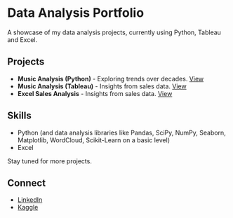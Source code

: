 # Data Analysis Portfolio

A showcase of my data analysis projects, currently using Python, Tableau and Excel.

## Projects

- **Music Analysis (Python)** - Exploring trends over decades. [View](https://github.com/abhi0931/Portfolio_Projects/tree/main/Music%20Analysis%20(Python%2C%20Tableau))
- **Music Analysis (Tableau)** - Insights from sales data. [View](https://public.tableau.com/views/MusicAnalysis_17077501449520/DBTracksD?:language=en-US&publish=yes&:sid=&:display_count=n&:origin=viz_share_link)
- **Excel Sales Analysis** - Insights from sales data. [View](https://github.com/abhi0931/Portfolio_Projects/tree/main/Excel%20Data%20Analysis)

## Skills

- Python (and data analysis libraries like Pandas, SciPy, NumPy, Seaborn, Matplotlib, WordCloud, Scikit-Learn on a basic level)
- Excel

Stay tuned for more projects.

## Connect

- [LinkedIn](https://www.linkedin.com/in/abhi0931/)
- [Kaggle](https://www.kaggle.com/abhi0931)
